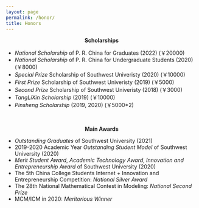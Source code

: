 ```yaml
---
layout: page
permalink: /honor/
title: Honors
---
```


**<center> Scholarships </center>**
* *National Scholarship* of P. R. China for Graduates (2022) (￥20000)
* *National Scholarship* of P. R. China for Undergraduate Students (2020) (￥8000)
* *Special Prize* Scholarship of Southwest Univeristy (2020) (￥10000)
* *First Prize* Scholarship of Southwest Univeristy (2019) (￥5000)
* *Second Prize* Scholarship of Southwest Univeristy (2018) (￥3000)
* *TangLiXin Scholarship* (2019) (￥10000)
* *Pinsheng Scholarship* (2019, 2020) (￥5000*2)

&nbsp;

**<center> Main Awards </center>**
* *Outstanding Graduates* of Southwest University (2021)
* 2019-2020 Academic Year *Outstanding Student Model* of Southwest University (2020)
* *Merit Student Award*, *Academic Technology Award*, *Innovation and Entrepreneurship Award* of Southwest University (2020)
* The 5th China College Students Internet + Innovation and Entrepreneurship Competition: *National Silver Award*
* The 28th National Mathematical Contest in Modeling: *National Second Prize*
* MCM/ICM in 2020: *Meritorious Winner*
